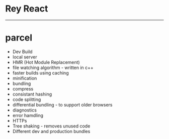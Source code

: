 # Rey React

---

# parcel

- Dev Build
- local server
- HMR (Hot Module Replacement)
- file watching algorithm - written in c++
- faster builds using caching
- minification
- bundling
- compress
- consistant hashing
- code splitting
- differential bundling - to support older browsers
- diagnostics
- error hamdling
- HTTPs
- Tree shaking - removes unused code
- Different dev and production bundles
